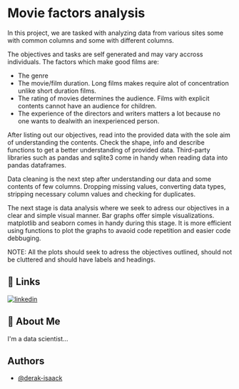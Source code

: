 
# Movie factors analysis

 In this project, we are tasked with analyzing data from various sites some with common columns and some with different columns.

 The objectives and tasks are self generated and may vary accross individuals. The factors which make good films are:
  * The genre 
  * The movie/film duration. Long films makes require alot of concentration unlike short duration films.
  * The rating of movies determines the audience. Films with explicit contents cannot have an audience for children.
  * The experience of the directors and writers matters a lot because no one wants to dealwith an inexperienced person.

After listing out our objectives, read into the provided data with the sole aim of understanding the contents. Check the shape, info and describe functions to get a better understanding of provided data.
Third-party libraries such as pandas and sqlite3 come in handy when reading data into pandas dataframes. 

Data cleaning is the next step after understanding our data and some contents of few columns. Dropping missing values, converting data types, stripping necessary column values and checking for duplicates. 

The next stage is data analysis where we seek to adress our objectives in a clear and simple visual manner. Bar graphs offer simple visualizations. matplotlib and seaborn comes in handy during this stage. 
It is more efficient using functions to plot the graphs to avaoid code repetition and easier code debbuging. 

NOTE: All the plots should seek to adress the objectives outlined, should not be cluttered and should have labels and headings.
      



## 🔗 Links
[![linkedin](https://www.linkedin.com/in/isaackodhiamboodera/)](https://www.linkedin.com/)



## 🚀 About Me
I'm a data scientist...


## Authors

- [@derak-isaack](https://github.com/derak-isaack)

